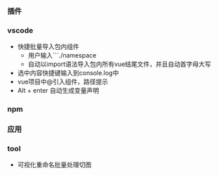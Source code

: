 ### 插件

### vscode

- 快捷批量导入包内组件
  - 用户输入```./namespace   
  - 自动以import语法导入包内所有vue结尾文件，并且自动首字母大写
- 选中内容快捷键输入到console.log中
- vue项目中@引入组件，路径提示
- Alt + enter 自动生成变量声明

### npm

### 应用

### tool

- 可视化重命名批量处理切图

